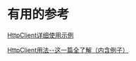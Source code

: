




# 有用的参考

 [HttpClient详细使用示例](https://blog.csdn.net/justry_deng/article/details/81042379)
 
 [HttpClient用法--这一篇全了解（内含例子）](https://blog.csdn.net/w372426096/article/details/82713315)
